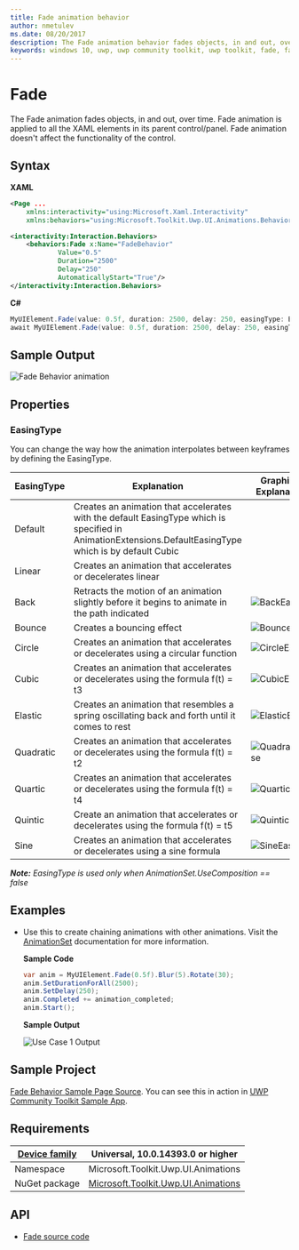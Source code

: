 ```yaml
---
title: Fade animation behavior
author: nmetulev
ms.date: 08/20/2017
description: The Fade animation behavior fades objects, in and out, over time and delay. It can be used along side other animations directly through XAML or code
keywords: windows 10, uwp, uwp community toolkit, uwp toolkit, fade, fade animation
---
```


# Fade

The Fade animation fades objects, in and out, over time. Fade animation is applied to all the XAML elements in its parent control/panel. Fade animation doesn't affect the functionality of the control.

## Syntax

**XAML**

```xml
<Page ...
    xmlns:interactivity="using:Microsoft.Xaml.Interactivity"  
    xmlns:behaviors="using:Microsoft.Toolkit.Uwp.UI.Animations.Behaviors"/>

<interactivity:Interaction.Behaviors>
    <behaviors:Fade x:Name="FadeBehavior" 
            Value="0.5" 
            Duration="2500" 
            Delay="250" 
            AutomaticallyStart="True"/>
</interactivity:Interaction.Behaviors>
```

**C#**

```csharp
MyUIElement.Fade(value: 0.5f, duration: 2500, delay: 250, easingType: EasingType.Default).Start();
await MyUIElement.Fade(value: 0.5f, duration: 2500, delay: 250, easingType: EasingType.Default).StartAsync();  //Fade animation can be awaited
```

## Sample Output

![Fade Behavior animation](https://github.com/Vijay-Nirmal/UWPCommunityToolkit/blob/DocImprovements/docs/resources/images/Animations/Fade/Sample-Output.gif)

## Properties



### EasingType

You can change the way how the animation interpolates between keyframes by defining the EasingType.

| EasingType | Explanation                                                                                                | Graphical Explanation                      |
| ---------- | ---------------------------------------------------------------------------------------------------------- | ------------------------------------------ |
| Default    | Creates an animation that accelerates with the default EasingType which is specified in AnimationExtensions.DefaultEasingType which is by default Cubic |                                                                                                                           |
| Linear     | Creates an animation that accelerates or decelerates linear                                                                                             |                                                                                                                           |
| Back       | Retracts the motion of an animation slightly before it begins to animate in the path indicated                                                          | ![BackEase](https://docs.microsoft.com/en-us/dotnet/framework/wpf/graphics-multimedia/media/backease-graph.png)           |
| Bounce     | Creates a bouncing effect                                                                                                                               | ![BounceEase](https://docs.microsoft.com/en-us/dotnet/framework/wpf/graphics-multimedia/media/bounceease-graph.png)       |
| Circle     | Creates an animation that accelerates or decelerates using a circular function                                                                          | ![CircleEase](https://docs.microsoft.com/en-us/dotnet/framework/wpf/graphics-multimedia/media/circleease-graph.png)       |
| Cubic      | Creates an animation that accelerates or decelerates using the formula f(t) = t3                                                                        | ![CubicEase](https://docs.microsoft.com/en-us/dotnet/framework/wpf/graphics-multimedia/media/cubicease-graph.png)         |
| Elastic    | Creates an animation that resembles a spring oscillating back and forth until it comes to rest                                                          | ![ElasticEase](https://docs.microsoft.com/en-us/dotnet/framework/wpf/graphics-multimedia/media/elasticease-graph.png)     |
| Quadratic  | Creates an animation that accelerates or decelerates using the formula f(t) = t2                                                                        | ![QuadraticEase](https://docs.microsoft.com/en-us/dotnet/framework/wpf/graphics-multimedia/media/quadraticease-graph.png) |
| Quartic    | Creates an animation that accelerates or decelerates using the formula f(t) = t4                                                                        | ![QuarticEase](https://docs.microsoft.com/en-us/dotnet/framework/wpf/graphics-multimedia/media/quarticease-graph.png)     |
| Quintic    | Create an animation that accelerates or decelerates using the formula f(t) = t5                                                                         | ![QuinticEase](https://docs.microsoft.com/en-us/dotnet/framework/wpf/graphics-multimedia/media/quinticease-graph.png)     |
| Sine       | Creates an animation that accelerates or decelerates using a sine formula                                                                               | ![SineEase](https://docs.microsoft.com/en-us/dotnet/framework/wpf/graphics-multimedia/media/sineease-graph.png)           |

***Note:** EasingType is used only when AnimationSet.UseComposition == false*

## Examples

- Use this to create chaining animations with other animations. Visit the [AnimationSet](\AnimationSet.md) documentation for more information.

    **Sample Code**
    ```csharp
    var anim = MyUIElement.Fade(0.5f).Blur(5).Rotate(30);
    anim.SetDurationForAll(2500);
    anim.SetDelay(250);
    anim.Completed += animation_completed;
    anim.Start();
    ```
    **Sample Output**

    ![Use Case 1 Output](https://github.com/Vijay-Nirmal/UWPCommunityToolkit/blob/DocImprovements/docs/resources/images/Animations/Chaining-Animations-Blur-Fade-Rotate.gif)

## Sample Project

[Fade Behavior Sample Page Source](https://github.com/Microsoft/UWPCommunityToolkit/tree/master/Microsoft.Toolkit.Uwp.SampleApp/SamplePages/Fade). You can see this in action in [UWP Community Toolkit Sample App](https://www.microsoft.com/store/apps/9NBLGGH4TLCQ).


## Requirements

| [Device family](http://go.microsoft.com/fwlink/p/?LinkID=526370) | Universal, 10.0.14393.0 or higher   |
| ---------------------------------------------------------------- | ----------------------------------- |
| Namespace                                                        | Microsoft.Toolkit.Uwp.UI.Animations |
| NuGet package | [Microsoft.Toolkit.Uwp.UI.Animations](https://www.nuget.org/packages/Microsoft.Toolkit.Uwp.UI.Animations/) |

## API

* [Fade source code](https://github.com/Microsoft/UWPCommunityToolkit/blob/master/Microsoft.Toolkit.Uwp.UI.Animations/Behaviors/Fade.cs)
